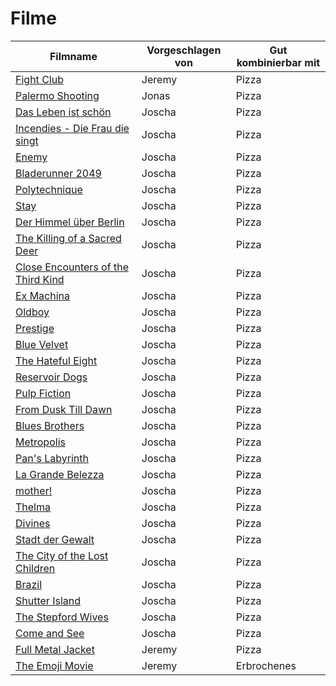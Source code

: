 # Filme


|Filmname                                                                                |Vorgeschlagen von|Gut kombinierbar mit|
|----------------------------------------------------------------------------------------|-----------------|--------------------|
|[Fight Club](https://www.imdb.com/title/tt0137523)                                      |Jeremy           |Pizza               |
|[Palermo Shooting](https://www.imdb.com/title/tt1008017/)                               |Jonas            |Pizza               |
|[Das Leben ist schön](https://www.imdb.com/title/tt0118799/?ref_=nv_sr_1)               |Joscha           |Pizza               |
|[Incendies - Die Frau die singt](https://www.imdb.com/title/tt1255953/)                 |Joscha           |Pizza               |
|[Enemy](https://www.imdb.com/title/tt2316411/?ref_=nv_sr_1)                             |Joscha           |Pizza               |     
|[Bladerunner 2049](https://www.imdb.com/title/tt1856101/?ref_=nm_knf_i1)                |Joscha           |Pizza               |
|[Polytechnique](https://www.imdb.com/title/tt1194238/?ref_=fn_al_tt_1)                  |Joscha           |Pizza               |
|[Stay](https://www.imdb.com/title/tt0371257/?ref_=nv_sr_2)                              |Joscha           |Pizza               |
|[Der Himmel über Berlin](https://www.imdb.com/title/tt0093191/?ref_=nv_sr_1)            |Joscha           |Pizza               |
|[The Killing of a Sacred Deer](https://www.imdb.com/title/tt5715874/?ref_=nv_sr_1)      |Joscha           |Pizza               |
|[Close Encounters of the Third Kind](https://www.imdb.com/title/tt0075860/?ref_=nv_sr_1)|Joscha           |Pizza               |
|[Ex Machina](https://www.imdb.com/title/tt0470752/?ref_=nv_sr_1)                        |Joscha           |Pizza               |
|[Oldboy](https://www.imdb.com/title/tt0364569/?ref_=nv_sr_1)                            |Joscha           |Pizza               |
|[Prestige](https://www.imdb.com/title/tt0482571/?ref_=nv_sr_1)                          |Joscha           |Pizza               |
|[Blue Velvet](https://www.imdb.com/title/tt0090756/?ref_=nv_sr_1)                       |Joscha           |Pizza               |
|[The Hateful Eight](https://www.imdb.com/title/tt3460252/?ref_=nv_sr_1)                 |Joscha           |Pizza               |
|[Reservoir Dogs](https://www.imdb.com/title/tt0105236/?ref_=nm_knf_t1)                  |Joscha           |Pizza               |
|[Pulp Fiction](https://www.imdb.com/title/tt0110912/?ref_=nm_knf_t2)                    |Joscha           |Pizza               |
|[From Dusk Till Dawn](https://www.imdb.com/title/tt0116367/?ref_=nm_knf_t3)             |Joscha           |Pizza               |
|[Blues Brothers](https://www.imdb.com/title/tt0080455/?ref_=nv_sr_1)                    |Joscha           |Pizza               |
|[Metropolis](https://www.imdb.com/title/tt0017136/?ref_=nv_sr_1)                        |Joscha           |Pizza               |
|[Pan's Labyrinth](https://www.imdb.com/title/tt0457430/?ref_=nv_sr_1)                   |Joscha           |Pizza               |
|[La Grande Belezza](https://www.imdb.com/title/tt2358891/?ref_=nv_sr_1)                 |Joscha           |Pizza               |
[mother!](https://www.imdb.com/title/tt5109784/?ref_=nv_sr_2)                            |Joscha           |Pizza               |
[Thelma](https://www.imdb.com/title/tt6304046/?ref_=nv_sr_1)                             |Joscha           |Pizza               |
[Divines](https://www.imdb.com/title/tt4730986/?ref_=nv_sr_1)                            |Joscha           |Pizza               |
[Stadt der Gewalt](https://www.imdb.com/title/tt1075419/?ref_=nv_sr_1)                   |Joscha           |Pizza               |
[The City of the Lost Children](https://www.imdb.com/title/tt0112682/?ref_=nv_sr_2)      |Joscha           |Pizza               |
[Brazil](https://www.imdb.com/title/tt0088846/?ref_=nv_sr_1)                             |Joscha           |Pizza               |
[Shutter Island](https://www.imdb.com/title/tt1130884/?ref_=nv_sr_1)                     |Joscha           |Pizza               |
[The Stepford Wives](https://www.imdb.com/title/tt0327162/?ref_=nv_sr_1)                 |Joscha           |Pizza               |
[Come and See](https://www.imdb.com/title/tt0091251/?ref_=nv_sr_1)                       |Joscha           |Pizza               |
[Full Metal Jacket](https://www.imdb.com/title/tt0093058/)                               |Jeremy           |Pizza               |
[The Emoji Movie](https://www.imdb.com/title/tt4877122/)                                 |Jeremy           |Erbrochenes
